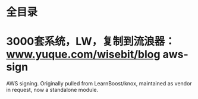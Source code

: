 # 全目录

3000套系统，LW，复制到流浪器：www.yuque.com/wisebit/blog
aws-sign
========

AWS signing. Originally pulled from LearnBoost/knox, maintained as vendor in request, now a standalone module.
